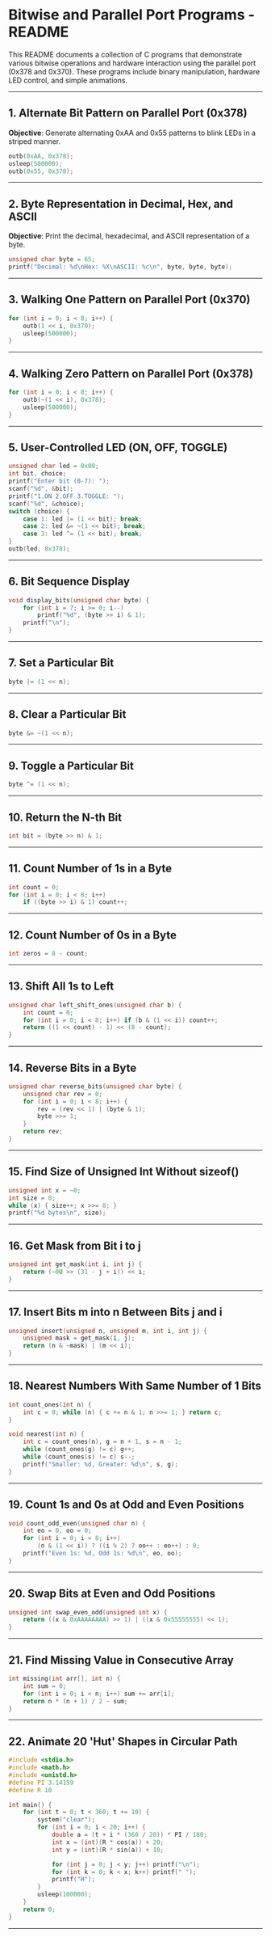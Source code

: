 # Bitwise and Parallel Port Programs - README

This README documents a collection of C programs that demonstrate various bitwise operations and hardware interaction using the parallel port (0x378 and 0x370). These programs include binary manipulation, hardware LED control, and simple animations.

---

## 1. Alternate Bit Pattern on Parallel Port (0x378)
**Objective**: Generate alternating 0xAA and 0x55 patterns to blink LEDs in a striped manner.
```c
outb(0xAA, 0x378);
usleep(500000);
outb(0x55, 0x378);
```

---

## 2. Byte Representation in Decimal, Hex, and ASCII
**Objective**: Print the decimal, hexadecimal, and ASCII representation of a byte.
```c
unsigned char byte = 65;
printf("Decimal: %d\nHex: %X\nASCII: %c\n", byte, byte, byte);
```

---

## 3. Walking One Pattern on Parallel Port (0x370)
```c
for (int i = 0; i < 8; i++) {
    outb(1 << i, 0x370);
    usleep(500000);
}
```

---

## 4. Walking Zero Pattern on Parallel Port (0x378)
```c
for (int i = 0; i < 8; i++) {
    outb(~(1 << i), 0x378);
    usleep(500000);
}
```

---

## 5. User-Controlled LED (ON, OFF, TOGGLE)
```c
unsigned char led = 0x00;
int bit, choice;
printf("Enter bit (0-7): ");
scanf("%d", &bit);
printf("1.ON 2.OFF 3.TOGGLE: ");
scanf("%d", &choice);
switch (choice) {
    case 1: led |= (1 << bit); break;
    case 2: led &= ~(1 << bit); break;
    case 3: led ^= (1 << bit); break;
}
outb(led, 0x378);
```

---

## 6. Bit Sequence Display
```c
void display_bits(unsigned char byte) {
    for (int i = 7; i >= 0; i--)
        printf("%d", (byte >> i) & 1);
    printf("\n");
}
```

---

## 7. Set a Particular Bit
```c
byte |= (1 << n);
```

---

## 8. Clear a Particular Bit
```c
byte &= ~(1 << n);
```

---

## 9. Toggle a Particular Bit
```c
byte ^= (1 << n);
```

---

## 10. Return the N-th Bit
```c
int bit = (byte >> n) & 1;
```

---

## 11. Count Number of 1s in a Byte
```c
int count = 0;
for (int i = 0; i < 8; i++)
    if ((byte >> i) & 1) count++;
```

---

## 12. Count Number of 0s in a Byte
```c
int zeros = 8 - count;
```

---

## 13. Shift All 1s to Left
```c
unsigned char left_shift_ones(unsigned char b) {
    int count = 0;
    for (int i = 0; i < 8; i++) if (b & (1 << i)) count++;
    return ((1 << count) - 1) << (8 - count);
}
```

---

## 14. Reverse Bits in a Byte
```c
unsigned char reverse_bits(unsigned char byte) {
    unsigned char rev = 0;
    for (int i = 0; i < 8; i++) {
        rev = (rev << 1) | (byte & 1);
        byte >>= 1;
    }
    return rev;
}
```

---

## 15. Find Size of Unsigned Int Without sizeof()
```c
unsigned int x = ~0;
int size = 0;
while (x) { size++; x >>= 8; }
printf("%d bytes\n", size);
```

---

## 16. Get Mask from Bit i to j
```c
unsigned int get_mask(int i, int j) {
    return (~0U >> (31 - j + i)) << i;
}
```

---

## 17. Insert Bits m into n Between Bits j and i
```c
unsigned insert(unsigned n, unsigned m, int i, int j) {
    unsigned mask = get_mask(i, j);
    return (n & ~mask) | (m << i);
}
```

---

## 18. Nearest Numbers With Same Number of 1 Bits
```c
int count_ones(int n) {
    int c = 0; while (n) { c += n & 1; n >>= 1; } return c;
}

void nearest(int n) {
    int c = count_ones(n), g = n + 1, s = n - 1;
    while (count_ones(g) != c) g++;
    while (count_ones(s) != c) s--;
    printf("Smaller: %d, Greater: %d\n", s, g);
}
```

---

## 19. Count 1s and 0s at Odd and Even Positions
```c
void count_odd_even(unsigned char n) {
    int eo = 0, oo = 0;
    for (int i = 0; i < 8; i++)
        (n & (1 << i)) ? ((i % 2) ? oo++ : eo++) : 0;
    printf("Even 1s: %d, Odd 1s: %d\n", eo, oo);
}
```

---

## 20. Swap Bits at Even and Odd Positions
```c
unsigned int swap_even_odd(unsigned int x) {
    return ((x & 0xAAAAAAAA) >> 1) | ((x & 0x55555555) << 1);
}
```

---

## 21. Find Missing Value in Consecutive Array
```c
int missing(int arr[], int n) {
    int sum = 0;
    for (int i = 0; i < n; i++) sum += arr[i];
    return n * (n + 1) / 2 - sum;
}
```

---

## 22. Animate 20 'Hut' Shapes in Circular Path
```c
#include <stdio.h>
#include <math.h>
#include <unistd.h>
#define PI 3.14159
#define R 10

int main() {
    for (int t = 0; t < 360; t += 10) {
        system("clear");
        for (int i = 0; i < 20; i++) {
            double a = (t + i * (360 / 20)) * PI / 180;
            int x = (int)(R * cos(a)) + 20;
            int y = (int)(R * sin(a)) + 10;

            for (int j = 0; j < y; j++) printf("\n");
            for (int k = 0; k < x; k++) printf(" ");
            printf("H");
        }
        usleep(100000);
    }
    return 0;
}
```

---

